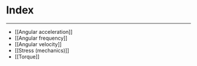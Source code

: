 # Index
---
- [[Angular acceleration]]
- [[Angular frequency]]
- [[Angular velocity]]
- [[Stress (mechanics)]]
- [[Torque]]